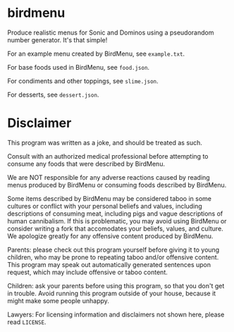 # birdmenu
Produce realistic menus for Sonic and Dominos using a pseudorandom number generator.
It's that simple!

For an example menu created by BirdMenu, see `example.txt`.

For base foods used in BirdMenu, see `food.json`.

For condiments and other toppings, see `slime.json`.

For desserts, see `dessert.json`.

# Disclaimer
This program was written as a joke, and should be treated as such.

Consult with an authorized medical professional before attempting to consume any foods that were described by BirdMenu.

We are NOT responsible for any adverse reactions caused by reading menus produced by BirdMenu or consuming foods described by BirdMenu.

Some items described by BirdMenu may be considered taboo in some cultures or conflict with your personal beliefs and values, including descriptions of consuming meat, including pigs and vague descriptions of human cannibalism. If this is problematic, you may avoid using BirdMenu or consider writing a fork that accomodates your beliefs, values, and culture. We apologize greatly for any offensive content produced by BirdMenu.

Parents: please check out this program yourself before giving it to young children, who may be prone to repeating taboo and/or offensive content. This program may speak out automatically generated sentences upon request, which may include offensive or taboo content.

Children: ask your parents before using this program, so that you don't get in trouble. Avoid running this program outside of your house, because it might make some people unhappy.

Lawyers: For licensing information and disclaimers not shown here, please read `LICENSE`.
